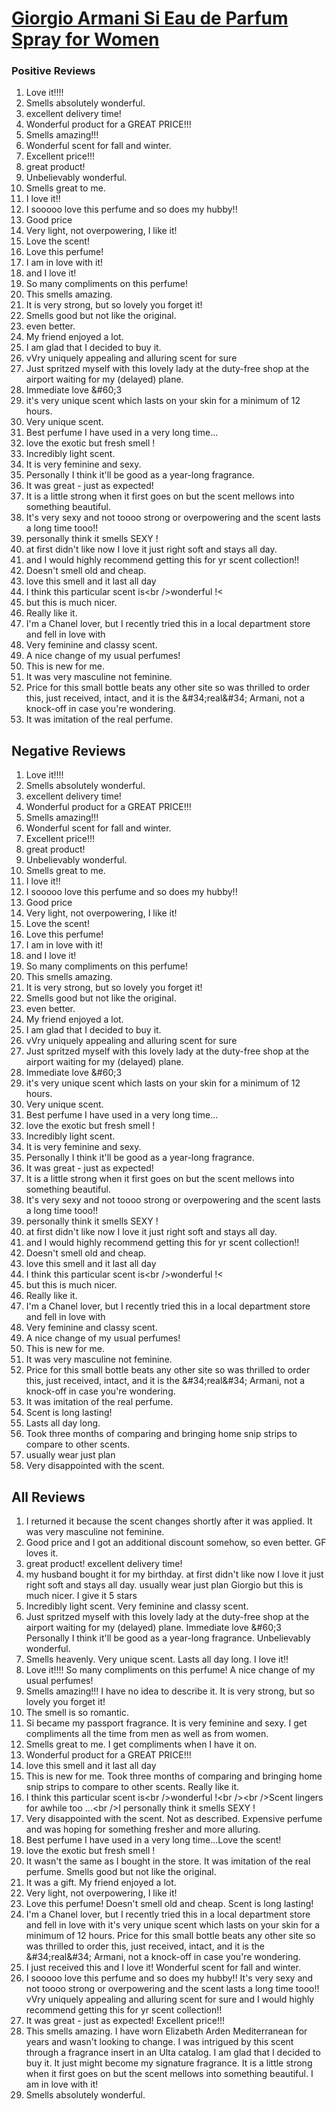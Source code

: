 # [Giorgio Armani Si Eau de Parfum Spray for Women](https://products.checkmycream.com/products/Giorgio-Armani-Si-Eau-de-Parfum-Spray-for-Women.html)

### Positive Reviews

<ol>
      <li>Love it!!!!  </li>
      <li>Smells absolutely wonderful.</li>
      <li>excellent delivery time!</li>
      <li>Wonderful product for a GREAT PRICE!!!</li>
      <li>Smells amazing!!!</li>
      <li>Wonderful scent for fall and winter.</li>
      <li>Excellent price!!!</li>
      <li>great product!</li>
      <li>Unbelievably wonderful.</li>
      <li>Smells great to me.</li>
      <li>I love it!!</li>
      <li>I sooooo love this perfume and so does my hubby!!  </li>
      <li>Good price</li>
      <li>Very light, not overpowering, I like it!</li>
      <li>Love the scent!</li>
      <li>Love this perfume!</li>
      <li>I am in love with it!</li>
      <li>and I love it!</li>
      <li>So many compliments on this perfume!  </li>
      <li>This smells amazing.</li>
      <li>It is very strong, but so lovely you forget it!</li>
      <li>Smells good but not like the original.</li>
      <li>even better.</li>
      <li>My friend enjoyed a lot.</li>
      <li>I am glad that I decided to buy it.</li>
      <li>vVry uniquely appealing and alluring scent for sure</li>
      <li>Just spritzed myself with this lovely lady at the duty-free shop at the airport waiting for my (delayed) plane.</li>
      <li>Immediate love &amp;#60;3</li>
      <li>it&#x27;s very unique scent which lasts on your skin for a minimum of 12 hours.</li>
      <li>Very unique scent.</li>
      <li>Best perfume I have used in a very long time...</li>
      <li>love the exotic but fresh smell !</li>
      <li>Incredibly  light scent.  </li>
      <li>It is very feminine and sexy.</li>
      <li>Personally I think it&#x27;ll be good as a year-long fragrance.</li>
      <li>It was great - just as expected!</li>
      <li>It is a little strong when it first goes on but the scent mellows into something beautiful.</li>
      <li>It&#x27;s very sexy and not toooo strong or overpowering and the scent lasts a long time tooo!!  </li>
      <li>personally think it smells SEXY !</li>
      <li>at first didn&#x27;t like now I love it just right soft and stays all day.</li>
      <li>and I would highly recommend getting this for yr scent collection!!</li>
      <li>Doesn&#x27;t smell old and cheap.</li>
      <li>love this smell and it last all day</li>
      <li>I think this particular scent is&lt;br /&gt;wonderful !&lt;</li>
      <li>but this is much nicer.</li>
      <li>Really like it.</li>
      <li>I&#x27;m a Chanel lover, but I recently tried this in a local department store and fell in love with</li>
      <li>Very feminine and classy scent.</li>
      <li>A nice change of my usual perfumes!</li>
      <li>This is new for me.  </li>
      <li>It was very masculine not feminine.</li>
      <li>Price for this small bottle beats any other site so was thrilled to order this, just received, intact, and it is the &amp;#34;real&amp;#34; Armani, not a knock-off in case you&#x27;re wondering.</li>
      <li>It was imitation of the real perfume.</li>
</ol>


<h2>Negative Reviews</h2>
<ol>
<li> Love it!!!!  </li>
<li> Smells absolutely wonderful.</li>
<li> excellent delivery time!</li>
<li> Wonderful product for a GREAT PRICE!!!</li>
<li> Smells amazing!!!</li>
<li> Wonderful scent for fall and winter.</li>
<li> Excellent price!!!</li>
<li> great product!</li>
<li> Unbelievably wonderful.</li>
<li> Smells great to me.</li>
<li> I love it!!</li>
<li> I sooooo love this perfume and so does my hubby!!  </li>
<li> Good price</li>
<li> Very light, not overpowering, I like it!</li>
<li> Love the scent!</li>
<li> Love this perfume!</li>
<li> I am in love with it!</li>
<li> and I love it!</li>
<li> So many compliments on this perfume!  </li>
<li> This smells amazing.</li>
<li> It is very strong, but so lovely you forget it!</li>
<li> Smells good but not like the original.</li>
<li> even better.</li>
<li> My friend enjoyed a lot.</li>
<li> I am glad that I decided to buy it.</li>
<li> vVry uniquely appealing and alluring scent for sure</li>
<li> Just spritzed myself with this lovely lady at the duty-free shop at the airport waiting for my (delayed) plane.</li>
<li> Immediate love &amp;#60;3</li>
<li> it&#x27;s very unique scent which lasts on your skin for a minimum of 12 hours.</li>
<li> Very unique scent.</li>
<li> Best perfume I have used in a very long time...</li>
<li> love the exotic but fresh smell !</li>
<li> Incredibly  light scent.  </li>
<li> It is very feminine and sexy.</li>
<li> Personally I think it&#x27;ll be good as a year-long fragrance.</li>
<li> It was great - just as expected!</li>
<li> It is a little strong when it first goes on but the scent mellows into something beautiful.</li>
<li> It&#x27;s very sexy and not toooo strong or overpowering and the scent lasts a long time tooo!!  </li>
<li> personally think it smells SEXY !</li>
<li> at first didn&#x27;t like now I love it just right soft and stays all day.</li>
<li> and I would highly recommend getting this for yr scent collection!!</li>
<li> Doesn&#x27;t smell old and cheap.</li>
<li> love this smell and it last all day</li>
<li> I think this particular scent is&lt;br /&gt;wonderful !&lt;</li>
<li> but this is much nicer.</li>
<li> Really like it.</li>
<li> I&#x27;m a Chanel lover, but I recently tried this in a local department store and fell in love with</li>
<li> Very feminine and classy scent.</li>
<li> A nice change of my usual perfumes!</li>
<li> This is new for me.  </li>
<li> It was very masculine not feminine.</li>
<li> Price for this small bottle beats any other site so was thrilled to order this, just received, intact, and it is the &amp;#34;real&amp;#34; Armani, not a knock-off in case you&#x27;re wondering.</li>
<li> It was imitation of the real perfume.</li>
<li> Scent is long lasting!</li>
<li> Lasts all day long.</li>
<li> Took three months of comparing and bringing home snip strips to compare to other scents.  </li>
<li> usually wear just plan</li>
<li> Very disappointed with the scent.  </li>
</ol>

<h2>All Reviews</h2>

<ol>
    <li> I returned it because the scent changes shortly after it was applied.  It was very masculine not feminine.</li>
    <li> Good price and I got an additional discount somehow, so even better. GF loves it.</li>
    <li> great product! excellent delivery time!</li>
    <li> my husband bought it for my birthday. at first didn&#x27;t like now I love it just right soft and stays all day. usually wear just plan Giorgio  but this is much nicer. I give it 5 stars</li>
    <li> Incredibly  light scent.  Very feminine and classy scent.</li>
    <li> Just spritzed myself with this lovely lady at the duty-free shop at the airport waiting for my (delayed) plane. Immediate love &amp;#60;3 Personally I think it&#x27;ll be good as a year-long fragrance. Unbelievably wonderful.</li>
    <li> Smells heavenly. Very unique scent. Lasts all day long. I love it!!</li>
    <li> Love it!!!!  So many compliments on this perfume!  A nice change of my usual perfumes!</li>
    <li> Smells amazing!!! I have no idea to describe it. It is very strong, but so lovely you forget it!</li>
    <li> The smell is so romantic.</li>
    <li> Si became my passport fragrance. It is very feminine and sexy. I get compliments all the time from men as well as from women.</li>
    <li> Smells great to me. I get compliments when I have it on.</li>
    <li> Wonderful product for a GREAT PRICE!!!</li>
    <li> love this smell and it last all day</li>
    <li> This is new for me.  Took three months of comparing and bringing home snip strips to compare to other scents.  Really like it.</li>
    <li> I think this particular scent is&lt;br /&gt;wonderful !&lt;br /&gt;&lt;br /&gt;Scent lingers for awhile too ...&lt;br /&gt;I personally think it smells SEXY !</li>
    <li> Very disappointed with the scent.  Not as described.  Expensive perfume and was hoping for something fresher and more alluring.</li>
    <li> Best perfume I have used in a very long time...Love the scent!</li>
    <li> love the exotic but fresh smell !</li>
    <li> It wasn&#x27;t the same as I bought in the store. It was imitation of the real perfume. Smells good but not like the original.</li>
    <li> It was a gift. My friend enjoyed a lot.</li>
    <li> Very light, not overpowering, I like it!</li>
    <li> Love this perfume! Doesn&#x27;t smell old and cheap. Scent is long lasting!</li>
    <li> I&#x27;m a Chanel lover, but I recently tried this in a local department store and fell in love with it&#x27;s very unique scent which lasts on your skin for a minimum of 12 hours. Price for this small bottle beats any other site so was thrilled to order this, just received, intact, and it is the &amp;#34;real&amp;#34; Armani, not a knock-off in case you&#x27;re wondering.</li>
    <li> I just received this and I love it! Wonderful scent for fall and winter.</li>
    <li> I sooooo love this perfume and so does my hubby!!  It&#x27;s very sexy and not toooo strong or overpowering and the scent lasts a long time tooo!!  vVry uniquely appealing and alluring scent for sure and I would highly recommend getting this for yr scent collection!!</li>
    <li> It was great - just as expected! Excellent price!!!</li>
    <li> This smells amazing. I have worn Elizabeth Arden Mediterranean for years and wasn&#x27;t looking to change. I was intrigued by this scent through a fragrance insert in an Ulta catalog. I am glad that I decided to buy it. It just might become my signature fragrance. It is a little strong when it first goes on but the scent mellows into something beautiful. I am in love with it!</li>
    <li> Smells absolutely wonderful.</li>
</ol>




